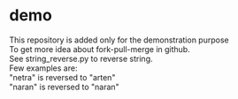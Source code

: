 # demo
This repository is added only for the demonstration purpose
<br>To get more idea about fork-pull-merge in github.
<br>See string_reverse.py to reverse string.
<br>Few examples are:
<br>"netra" is reversed to "arten"
<br>"naran" is reversed to "naran"
 
